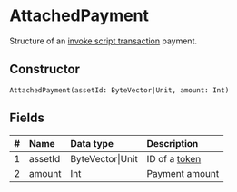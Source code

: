 # AttachedPayment

Structure of an [invoke script transaction](/blockchain/transaction-type/invoke-script-transaction.md) payment.

## Constructor

``` ride
AttachedPayment(assetId: ByteVector|Unit, amount: Int)
```

## Fields

|   #   | Name | Data type | Description |
| :--- | :--- | :--- | :--- |
| 1 | assetId | ByteVector&#124;Unit | ID of a [token](/blockchain/token.md) |
| 2 | amount | Int | Payment amount |
